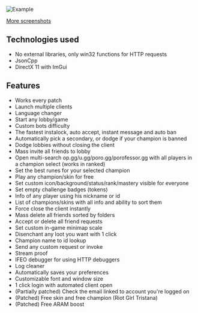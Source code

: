 ![Example](https://i.imgur.com/xcalVGr.png)

[More screenshots](https://imgur.com/a/kGXmArZ)


## Technologies used
* No external libraries, only win32 functions for HTTP requests
* JsonCpp
* DirectX 11 with ImGui

## Features
* Works every patch
* Launch multiple clients
* Language changer
* Start any lobby/game 
* Custom bots difficulty
* The fastest instalock, auto accept, instant message and auto ban
* Automatically pick a secondary, or dodge if your champion is banned
* Dodge lobbies without closing the client
* Mass invite all friends to lobby
* Open multi-search op.gg/u.gg/poro.gg/porofessor.gg with all players in a champion select (works in ranked)
* Set the best runes for your selected champion
* Play any champion/skin for free
* Set custom icon/background/status/rank/mastery visible for everyone
* Set empty challenge badges (tokens)
* Info of any player using his nickname or id
* List of champions/skins with all info and ability to sort them
* Force close the client instantly
* Mass delete all friends sorted by folders
* Accept or delete all friend requests
* Set custom in-game minimap scale
* Disenchant any loot you want with 1 click
* Champion name to id lookup
* Send any custom request or invoke
* Stream proof
* IFEO debugger for using HTTP debuggers
* Log cleaner
* Automatically saves your preferences
* Customizable font and window size
* 1 click login with automated client open
* (Partially patched) Check the email linked to account you're logged on
* (Patched) Free skin and free champion (Riot Girl Tristana)
* (Patched) Free ARAM boost
